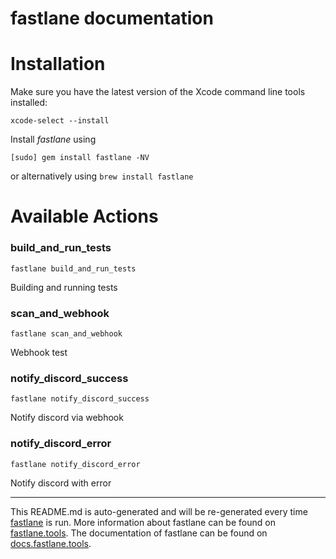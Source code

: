 fastlane documentation
================
# Installation

Make sure you have the latest version of the Xcode command line tools installed:

```
xcode-select --install
```

Install _fastlane_ using
```
[sudo] gem install fastlane -NV
```
or alternatively using `brew install fastlane`

# Available Actions
### build_and_run_tests
```
fastlane build_and_run_tests
```
Building and running tests
### scan_and_webhook
```
fastlane scan_and_webhook
```
Webhook test
### notify_discord_success
```
fastlane notify_discord_success
```
Notify discord via webhook
### notify_discord_error
```
fastlane notify_discord_error
```
Notify discord with error

----

This README.md is auto-generated and will be re-generated every time [fastlane](https://fastlane.tools) is run.
More information about fastlane can be found on [fastlane.tools](https://fastlane.tools).
The documentation of fastlane can be found on [docs.fastlane.tools](https://docs.fastlane.tools).
